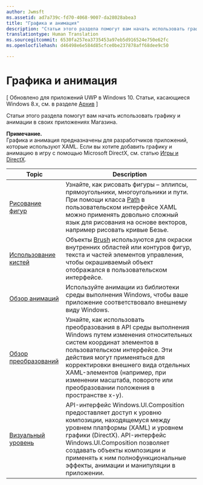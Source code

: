 ```yaml
---
author: Jwmsft
ms.assetid: ad7a739c-fd70-4068-9007-da28028abea3
title: "Графика и анимация"
description: "Статьи этого раздела помогут вам начать использовать графику и анимации в своих приложениях Магазина."
translationtype: Human Translation
ms.sourcegitcommit: 6530fa257ea3735453a97eb5d916524e750e62fc
ms.openlocfilehash: d46498e6e584d85cfce0be237878aff68dee9c50

---
```

# Графика и анимация

\[ Обновлено для приложений UWP в Windows 10. Статьи, касающиеся Windows 8.x, см. в разделе [Архив](http://go.microsoft.com/fwlink/p/?linkid=619132) \]

Статьи этого раздела помогут вам начать использовать графику и анимации в своих приложениях Магазина.

**Примечание.**  
Графика и анимация предназначены для разработчиков приложений, которые используют XAML. Если вы хотите добавить графику и анимацию в игру с помощью Microsoft DirectX, см. статью [Игры и DirectX](https://msdn.microsoft.com/library/windows/apps/Mt228375).

 

| Topic | Description |
|-------|-------------|
| [Рисование фигур](drawing-shapes.md) | Узнайте, как рисовать фигуры – эллипсы, прямоугольники, многоугольники и пути. При помощи класса [Path](https://msdn.microsoft.com/library/windows/apps/BR243355) в пользовательском интерфейсе XAML можно применять довольно сложный язык для рисования на основе векторов, например рисовать кривые Безье. |
| [Использование кистей](using-brushes.md) | Объекты [Brush](https://msdn.microsoft.com/library/windows/apps/BR228076) используются для окраски внутренних областей или контуров фигур, текста и частей элементов управления, чтобы окрашиваемый объект отображался в пользовательском интерфейсе. |
| [Обзор анимаций](animations-overview.md) | Используйте анимации из библиотеки среды выполнения Windows, чтобы ваше приложение соответствовало внешнему виду Windows. |
| [Обзор преобразований](transforms-overview.md)  | Узнайте, как использовать преобразования в API среды выполнения Windows путем изменения относительных систем координат элементов в пользовательском интерфейсе. Эти действия могут применяться для корректировки внешнего вида отдельных XAML-элементов (например, при изменении масштаба, повороте или преобразовании положения в пространстве x-y). |
| [Визуальный уровень](visual-layer.md) | API-интерфейс Windows.UI.Composition предоставляет доступ к уровню композиции, находящемуся между уровнем платформы (XAML) и уровнем графики (DirectX). API-интерфейс Windows.UI.Composition позволяет создавать объекты композиции и применять к ним полнофункциональные эффекты, анимации и манипуляции в приложении. |

 

 

 







<!--HONumber=Jun16_HO4-->


